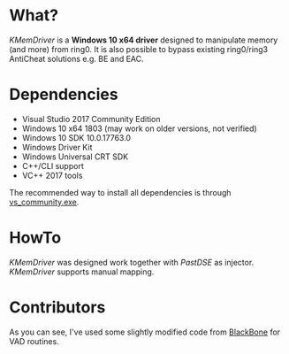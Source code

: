 # What?
*KMemDriver* is a **Windows 10 x64 driver** designed to manipulate memory (and more)
from ring0. It is also possible to bypass existing ring0/ring3 AntiCheat solutions e.g. BE and EAC.


# Dependencies
- Visual Studio 2017 Community Edition
- Windows 10 x64 1803 (may work on older versions, not verified)
- Windows 10 SDK 10.0.17763.0
- Windows Driver Kit
- Windows Universal CRT SDK
- C++/CLI support
- VC++ 2017 tools

The recommended way to install all dependencies is through [vs_community.exe](https://visualstudio.microsoft.com/).


# HowTo
*KMemDriver* was designed work together with *PastDSE* as injector.
*KMemDriver* supports manual mapping.


# Contributors
As you can see, I've used some slightly modified code from [BlackBone](https://github.com/DarthTon/Blackbone) for VAD routines.
